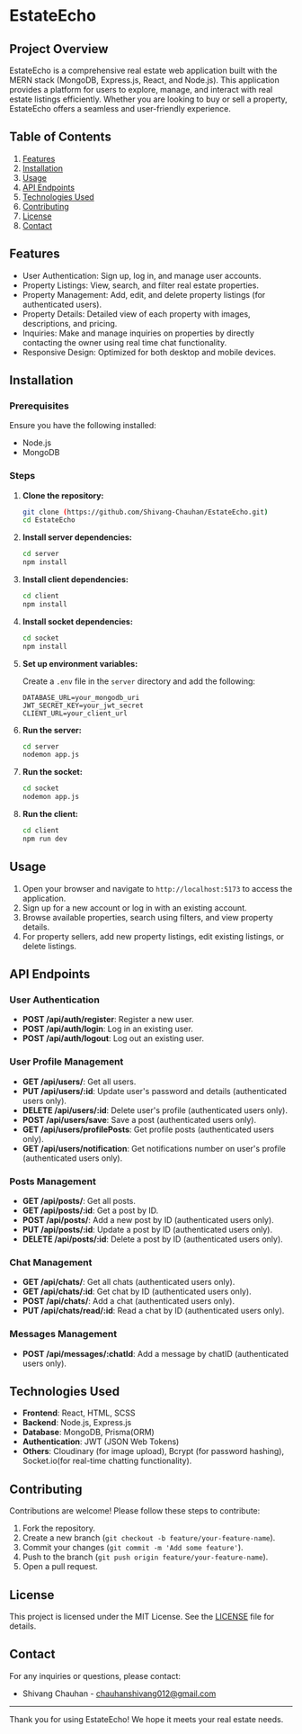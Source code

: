 # EstateEcho

## Project Overview

EstateEcho is a comprehensive real estate web application built with the MERN stack (MongoDB, Express.js, React, and Node.js). This application provides a platform for users to explore, manage, and interact with real estate listings efficiently. Whether you are looking to buy or sell a property, EstateEcho offers a seamless and user-friendly experience.
## Table of Contents

1. [Features](#features)
2. [Installation](#installation)
3. [Usage](#usage)
4. [API Endpoints](#api-endpoints)
5. [Technologies Used](#technologies-used)
6. [Contributing](#contributing)
7. [License](#license)
8. [Contact](#contact)

## Features

- User Authentication: Sign up, log in, and manage user accounts.
- Property Listings: View, search, and filter real estate properties.
- Property Management: Add, edit, and delete property listings (for authenticated users).
- Property Details: Detailed view of each property with images, descriptions, and pricing.
- Inquiries: Make and manage inquiries on properties by directly contacting the owner using real time chat functionality.
- Responsive Design: Optimized for both desktop and mobile devices.

## Installation

### Prerequisites

Ensure you have the following installed:

- Node.js
- MongoDB

### Steps

1. **Clone the repository:**

   ```bash
   git clone (https://github.com/Shivang-Chauhan/EstateEcho.git)
   cd EstateEcho
   ```

2. **Install server dependencies:**

   ```bash
   cd server
   npm install
   ```

3. **Install client dependencies:**

   ```bash
   cd client
   npm install
   ```
   
4. **Install socket dependencies:**

   ```bash
   cd socket
   npm install
   ```

5. **Set up environment variables:**

   Create a `.env` file in the `server` directory and add the following:

   ```plaintext
   DATABASE_URL=your_mongodb_uri
   JWT_SECRET_KEY=your_jwt_secret
   CLIENT_URL=your_client_url
   ```

6. **Run the server:**

   ```bash
   cd server
   nodemon app.js
   ```

7. **Run the socket:**

   ```bash
   cd socket
   nodemon app.js
   ```

8. **Run the client:**

   ```bash
   cd client
   npm run dev
   ```

## Usage

1. Open your browser and navigate to `http://localhost:5173` to access the application.
2. Sign up for a new account or log in with an existing account.
3. Browse available properties, search using filters, and view property details.
4. For property sellers, add new property listings, edit existing listings, or delete listings.

## API Endpoints

### User Authentication

- **POST /api/auth/register**: Register a new user.
- **POST /api/auth/login**: Log in an existing user.
- **POST /api/auth/logout**: Log out an existing user.

### User Profile Management

- **GET /api/users/**: Get all users.
- **PUT /api/users/:id**: Update user's password and details (authenticated users only).
- **DELETE /api/users/:id**: Delete user's profile (authenticated users only).
- **POST /api/users/save**: Save a post (authenticated users only).
- **GET /api/users/profilePosts**: Get profile posts (authenticated users only).
- **GET /api/users/notification**: Get notifications number on user's profile (authenticated users only).

### Posts Management

- **GET /api/posts/**: Get all posts.
- **GET /api/posts/:id**: Get a post by ID.
- **POST /api/posts/**: Add a new post by ID (authenticated users only).
- **PUT /api/posts/:id**: Update a post by ID (authenticated users only).
- **DELETE /api/posts/:id**: Delete a post by ID (authenticated users only).

### Chat Management

- **GET /api/chats/**: Get all chats (authenticated users only).
- **GET /api/chats/:id**: Get chat by ID (authenticated users only).
- **POST /api/chats/**: Add a chat (authenticated users only).
- **PUT /api/chats/read/:id**: Read a chat by ID (authenticated users only).

### Messages Management

- **POST /api/messages/:chatId**: Add a message by chatID (authenticated users only).

## Technologies Used

- **Frontend**: React, HTML, SCSS
- **Backend**: Node.js, Express.js
- **Database**: MongoDB, Prisma(ORM)
- **Authentication**: JWT (JSON Web Tokens)
- **Others**: Cloudinary (for image upload), Bcrypt (for password hashing), Socket.io(for real-time chatting functionality).

## Contributing

Contributions are welcome! Please follow these steps to contribute:

1. Fork the repository.
2. Create a new branch (`git checkout -b feature/your-feature-name`).
3. Commit your changes (`git commit -m 'Add some feature'`).
4. Push to the branch (`git push origin feature/your-feature-name`).
5. Open a pull request.

## License

This project is licensed under the MIT License. See the [LICENSE](LICENSE) file for details.

## Contact

For any inquiries or questions, please contact:

- Shivang Chauhan - [chauhanshivang012@gmail.com](mailto:chauhanshivang012@gmail.com)

---

Thank you for using EstateEcho! We hope it meets your real estate needs.
